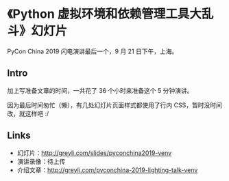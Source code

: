 # 《Python 虚拟环境和依赖管理工具大乱斗》幻灯片

PyCon China 2019 闪电演讲最后一个，9 月 21 日下午，上海。

## Intro

加上写准备文章的时间，一共花了 36 个小时来准备这个 5 分钟演讲。

因为最后时间匆忙（懒），有几处幻灯片页面样式都使用了行内 CSS，暂时没时间改，就这样吧 :/

## Links

- 幻灯片：http://greyli.com/slides/pyconchina2019-venv
- 演讲录像：待上传
- 介绍文章：http://greyli.com/pyconchina-2019-lighting-talk-venv
